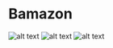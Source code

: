 # Bamazon

![alt text](https://github.com/patluu66/Bamazon/tree/master/Screenshoot/screen1A.jpg)
![alt text](https://github.com/patluu66/Bamazon/tree/master/Screenshoot/screen1.jpg)
![alt text](https://github.com/patluu66/Bamazon/tree/master/Screenshoot/screen2.jpg)
